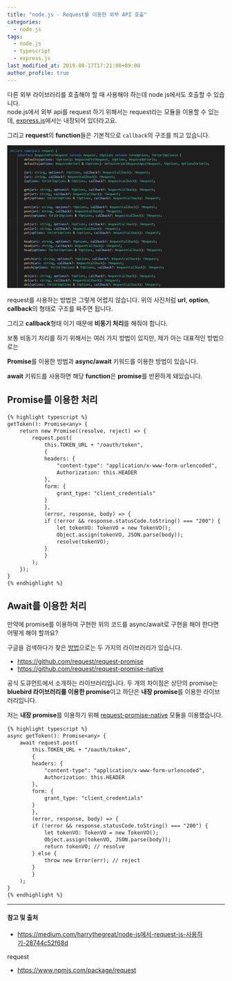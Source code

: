 ```yaml
---
title: "node.js - Request를 이용한 외부 API 호출"
categories: 
  - node.js
tags:
  - node.js
  - typescript
  - express.js
last_modified_at: 2019-08-17T17:21:00+09:00
author_profile: true
---
```

다른 외부 라이브러리를 호출해야 할 때 사용해야 하는데 node js에서도 호출할 수 있습니다.<br />
node.js에서 외부 api를 request 하기 위해서는 request라는 모듈을 이용할 수 있는데, [express.js](https://expressjs.com/ko/)에서는 내장되어 있더라고요.

그리고 **request**의 **function**들은 기본적으로 `callback`의 구조를 띄고 있습니다.

![1](/assets/img/posts/nodejs/request/1.png)

request를 사용하는 방법은 그렇게 어렵지 않습니다.
위의 사진처럼 **url**, **option**, **callback**의 형태로 구조를 짜주면 됩니다.

그리고 **callback**형태 이기 때문에 **비동기 처리**를 해줘야 합니다.

보통 비동기 처리를 하기 위해서는 여러 가지 방법이 있지만, 제가 아는 대표적인 방법으로는 

**Promise**를 이용한 방법과 **async/await** 키워드를 이용한 방법이 있습니다.

**await** 키워드를 사용하면 해당 **function**은 **promise**를 반환하게 돼있습니다.

## Promise를 이용한 처리

    {% highlight typescript %}
    getToken(): Promise<any> {
        return new Promise((resolve, reject) => {
            request.post(
                this.TOKEN_URL + "/oauth/token",
                {
                headers: {
                    "content-type": "application/x-www-form-urlencoded",
                    Authorization: this.HEADER
                },
                form: {
                    grant_type: "client_credentials"
                }
                },
                (error, response, body) => {
                if (!error && response.statusCode.toString() === "200") {
                    let tokenVO: TokenVO = new TokenVO();
                    Object.assign(tokenVO, JSON.parse(body));
                    resolve(tokenVO);
                }
                }
            );
        });
    }    
    {% endhighlight %}

## Await를 이용한 처리

만약에 promise를 이용하여 구현한 위의 코드를 async/await로 구현을 해야 한다면 어떻게 해야 할까요?

구글을 검색하다가 찾은 [방법](https://medium.com/harrythegreat/node-js에서-request-js-사용하기-28744c52f68d)으로는 두 가지의 라이브러리가 있습니다.

- https://github.com/request/request-promise
- https://github.com/request/request-promise-native

공식 도큐먼트에서 소개하는 라이브러리입니다. 두 개의 차이점은 상단의 promise는 **bluebird 라이브러리를 이용한 promise**이고 하단은 **내장 promise**를 이용한 라이브러리입니다. 

저는 **내장 promise**를 이용하기 위해 [request-promise-native](https://github.com/request/request-promise-native) 모듈을 이용했습니다.

    {% highlight typescript %}
    async getToken(): Promise<any> {
        await request.post(
            this.TOKEN_URL + "/oauth/token",
            {
            headers: {
                "content-type": "application/x-www-form-urlencoded",
                Authorization: this.HEADER
            },
            form: {
                grant_type: "client_credentials"
            }
            },
            (error, response, body) => {
            if (!error && response.statusCode.toString() === "200") {
                let tokenVO: TokenVO = new TokenVO();
                Object.assign(tokenVO, JSON.parse(body));
                return tokenVO; // resolve
            } else {
                throw new Error(err); // reject
            }
            }
        );
    }    
    {% endhighlight %}    


---
#### 참고 및 출처

- https://medium.com/harrythegreat/node-js에서-request-js-사용하기-28744c52f68d

request
- https://www.npmjs.com/package/request